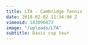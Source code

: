 ```yaml
---
title: LTA - Cambridge Tennis
date: 2018-02-02 11:34:00 Z
vimeoid: 183096873
image: "/uploads/LTA"
subtitle: Davis cup tour
---
```


